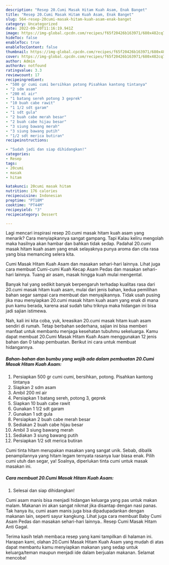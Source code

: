 ```yaml
---
description: "Resep 20.Cumi Masak Hitam Kuah Asam, Enak Banget"
title: "Resep 20.Cumi Masak Hitam Kuah Asam, Enak Banget"
slug: 564-resep-20cumi-masak-hitam-kuah-asam-enak-banget
category: Uncategorized
date: 2022-09-20T11:16:19.941Z
image: https://img-global.cpcdn.com/recipes/f65f20426b163971/680x482cq70/20cumi-masak-hitam-kuah-asam-foto-resep-utama.jpg
hideToc: false
enableToc: true
enableTocContent: false
thumbnail: https://img-global.cpcdn.com/recipes/f65f20426b163971/680x482cq70/20cumi-masak-hitam-kuah-asam-foto-resep-utama.jpg
cover: https://img-global.cpcdn.com/recipes/f65f20426b163971/680x482cq70/20cumi-masak-hitam-kuah-asam-foto-resep-utama.jpg
author: Admin
authorAv: notfound
ratingvalue: 3.3
reviewcount: 17
recipeingredient:
- "500 gr cumi cumi bersihkan potong Pisahkan kantong tintanya"
- "2 sdm asam"
- "200 ml air"
- "1 batang sereh potong 3 geprek"
- "10 buah cabe rawit"
- "1 1/2 sdt garam"
- "1 sdt gula"
- "2 buah cabe merah besar"
- "2 buah cabe hijau besar"
- "3 siung bawang merah"
- "3 siung bawang putih"
- "1/2 sdt merica butiran"
recipeinstructions:

- "Sudah jadi dan siap dihidangkan!"
categories:
- Resep
tags:
- 20cumi
- masak
- hitam

katakunci: 20cumi masak hitam 
nutrition: 176 calories
recipecuisine: Indonesian
preptime: "PT18M"
cooktime: "PT44M"
recipeyield: "3"
recipecategory: Dessert

---
```



Lagi mencari inspirasi resep 20.cumi masak hitam kuah asam yang menarik? Cara menyiapkannya sangat gampang. Tapi Kalau keliru mengolah maka hasilnya akan hambar dan bahkan tidak sedap. Padahal 20.cumi masak hitam kuah asam yang enak selayaknya punya aroma dan cita rasa yang bisa memancing selera kita.


Cumi Masak Hitam Kuah Asam dan masakan sehari-hari lainnya. Lihat juga cara membuat Cumi-cumi Kuah Kecap Asam Pedas dan masakan sehari-hari lainnya. Tuang air asam, masak hingga kuah mulai mengental.

Banyak hal yang sedikit banyak berpengaruh terhadap kualitas rasa dari 20.cumi masak hitam kuah asam, mulai dari jenis bahan, kedua pemilihan bahan segar sampai cara membuat dan menyajikannya. Tidak usah pusing jika mau menyiapkan 20.cumi masak hitam kuah asam yang enak di mana pun kamu berada, karena asal sudah tahu triknya maka hidangan ini bisa jadi sajian istimewa.


Nah, kali ini kita coba, yuk, kreasikan 20.cumi masak hitam kuah asam sendiri di rumah. Tetap berbahan sederhana, sajian ini bisa memberi manfaat untuk membantu menjaga kesehatan tubuhmu sekeluarga. Kamu dapat membuat 20.Cumi Masak Hitam Kuah Asam menggunakan 12 jenis bahan dan 0 tahap pembuatan. Berikut ini cara untuk membuat hidangannya.

<!--inarticleads1-->

##### Bahan-bahan dan bumbu yang wajib ada dalam pembuatan 20.Cumi Masak Hitam Kuah Asam:

1. Persiapkan 500 gr cumi cumi, bersihkan, potong. Pisahkan kantong tintanya
1. Siapkan 2 sdm asam
1. Ambil 200 ml air
1. Persiapkan 1 batang sereh, potong 3, geprek
1. Siapkan 10 buah cabe rawit
1. Gunakan 1 1/2 sdt garam
1. Gunakan 1 sdt gula
1. Persiapkan 2 buah cabe merah besar
1. Sediakan 2 buah cabe hijau besar
1. Ambil 3 siung bawang merah
1. Sediakan 3 siung bawang putih
1. Persiapkan 1/2 sdt merica butiran


Cumi tinta hitam merupakan masakan yang sangat unik. Sebab, dibalik penampilannya yang hitam legam ternyata rasanya luar biasa enak. Pilih cumi utuh dan segar, ya! Soalnya, diperlukan tinta cumi untuk masak masakan ini. 

<!--inarticleads2-->

##### Cara membuat 20.Cumi Masak Hitam Kuah Asam:


1. Selesai dan siap dihidangkan!

Cumi asam manis bisa menjadi hidangan keluarga yang pas untuk makan malam. Makanan ini akan sangat nikmat jika disantap dengan nasi panas. Tak hanya itu, cumi asam manis juga bisa dipadupadankan dengan makanan lain, seperti sayur kangkung. Lihat juga cara membuat Baby Cumi Asam Pedas dan masakan sehari-hari lainnya.. Resep Cumi Masak Hitam Anti Gagal. 

Terima kasih telah membaca resep yang kami tampilkan di halaman ini. Harapan kami, olahan 20.Cumi Masak Hitam Kuah Asam yang mudah di atas dapat membantu kamu menyiapkan makanan yang sedap untuk keluarga/teman maupun menjadi ide dalam berjualan makanan. Selamat mencoba!
